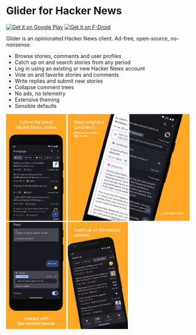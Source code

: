 # Glider for Hacker News

[<img src="https://play.google.com/intl/en_us/badges/images/generic/en_badge_web_generic.png" alt="Get it on Google Play" height="80">][play store]
[<img src="https://fdroid.gitlab.io/artwork/badge/get-it-on.png" alt="Get it on F-Droid" height="80">][f-droid]

Glider is an opinionated Hacker News client. Ad-free, open-source, no-nonsense.

- Browse stories, comments and user profiles
- Catch up on and search stories from any period
- Log in using an existing or new Hacker News account
- Vote on and favorite stories and comments
- Write replies and submit new stories
- Collapse comment trees
- No ads, no telemetry
- Extensive theming
- Sensible defaults

<p>
  <img width="164px" src="./fastlane/metadata/android/en-US/images/phoneScreenshots/1.png">
  <img width="164px" src="./fastlane/metadata/android/en-US/images/phoneScreenshots/2.png">
  <img width="164px" src="./fastlane/metadata/android/en-US/images/phoneScreenshots/3.png">
  <img width="164px" src="./fastlane/metadata/android/en-US/images/phoneScreenshots/4.png">
  <img width="164px" src="./fastlane/metadata/android/en-US/images/phoneScreenshots/5.png">
</p>

[play store]: https://play.google.com/store/apps/details?id=nl.viter.glider
[f-droid]: https://f-droid.org/packages/nl.viter.glider
